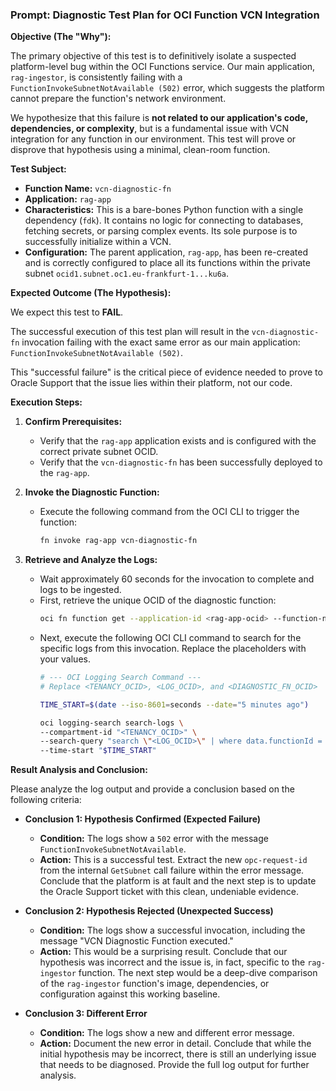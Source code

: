### **Prompt: Diagnostic Test Plan for OCI Function VCN Integration**

**Objective (The "Why"):**

The primary objective of this test is to definitively isolate a suspected platform-level bug within the OCI Functions service. Our main application, `rag-ingestor`, is consistently failing with a `FunctionInvokeSubnetNotAvailable (502)` error, which suggests the platform cannot prepare the function's network environment.

We hypothesize that this failure is **not related to our application's code, dependencies, or complexity**, but is a fundamental issue with VCN integration for any function in our environment. This test will prove or disprove that hypothesis using a minimal, clean-room function.

**Test Subject:**

*   **Function Name:** `vcn-diagnostic-fn`
*   **Application:** `rag-app`
*   **Characteristics:** This is a bare-bones Python function with a single dependency (`fdk`). It contains no logic for connecting to databases, fetching secrets, or parsing complex events. Its sole purpose is to successfully initialize within a VCN.
*   **Configuration:** The parent application, `rag-app`, has been re-created and is correctly configured to place all its functions within the private subnet `ocid1.subnet.oc1.eu-frankfurt-1...ku6a`.

**Expected Outcome (The Hypothesis):**

We expect this test to **FAIL**.

The successful execution of this test plan will result in the `vcn-diagnostic-fn` invocation failing with the exact same error as our main application: `FunctionInvokeSubnetNotAvailable (502)`.

This "successful failure" is the critical piece of evidence needed to prove to Oracle Support that the issue lies within their platform, not our code.

**Execution Steps:**

1.  **Confirm Prerequisites:**
    *   Verify that the `rag-app` application exists and is configured with the correct private subnet OCID.
    *   Verify that the `vcn-diagnostic-fn` has been successfully deployed to the `rag-app`.

2.  **Invoke the Diagnostic Function:**
    *   Execute the following command from the OCI CLI to trigger the function:
        ```bash
        fn invoke rag-app vcn-diagnostic-fn
        ```

3.  **Retrieve and Analyze the Logs:**
    *   Wait approximately 60 seconds for the invocation to complete and logs to be ingested.
    *   First, retrieve the unique OCID of the diagnostic function:
        ```bash
        oci fn function get --application-id <rag-app-ocid> --function-name vcn-diagnostic-fn --query "data.id"
        ```
    *   Next, execute the following OCI CLI command to search for the specific logs from this invocation. Replace the placeholders with your values.
        ```bash
        # --- OCI Logging Search Command ---
        # Replace <TENANCY_OCID>, <LOG_OCID>, and <DIAGNOSTIC_FN_OCID>

        TIME_START=$(date --iso-8601=seconds --date="5 minutes ago")

        oci logging-search search-logs \
        --compartment-id "<TENANCY_OCID>" \
        --search-query "search \"<LOG_OCID>\" | where data.functionId = '<DIAGNOSTIC_FN_OCID>' | sort by datetime desc" \
        --time-start "$TIME_START"
        ```

**Result Analysis and Conclusion:**

Please analyze the log output and provide a conclusion based on the following criteria:

*   **Conclusion 1: Hypothesis Confirmed (Expected Failure)**
    *   **Condition:** The logs show a `502` error with the message `FunctionInvokeSubnetNotAvailable`.
    *   **Action:** This is a successful test. Extract the new `opc-request-id` from the internal `GetSubnet` call failure within the error message. Conclude that the platform is at fault and the next step is to update the Oracle Support ticket with this clean, undeniable evidence.

*   **Conclusion 2: Hypothesis Rejected (Unexpected Success)**
    *   **Condition:** The logs show a successful invocation, including the message "VCN Diagnostic Function executed."
    *   **Action:** This would be a surprising result. Conclude that our hypothesis was incorrect and the issue is, in fact, specific to the `rag-ingestor` function. The next step would be a deep-dive comparison of the `rag-ingestor` function's image, dependencies, or configuration against this working baseline.

*   **Conclusion 3: Different Error**
    *   **Condition:** The logs show a new and different error message.
    *   **Action:** Document the new error in detail. Conclude that while the initial hypothesis may be incorrect, there is still an underlying issue that needs to be diagnosed. Provide the full log output for further analysis.

